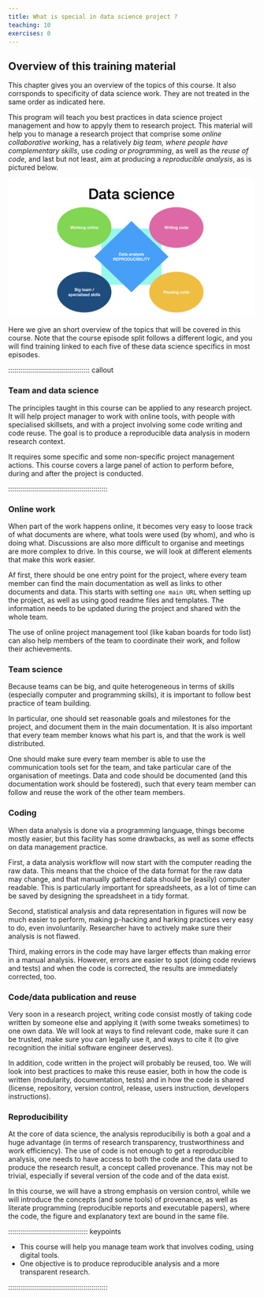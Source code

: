 ```yaml
---
title: What is special in data science project ?
teaching: 10
exercises: 0
---
```


## Overview of this training material




This chapter gives you an overview of the topics of this course.
It also corrsponds to specificity of data science work.
They are not treated in the same order as indicated here.

This program will teach you best practices in data science project management and how to appyly them to research project.
This material will help you to manage a research project that comprise some *online collaborative working*,
has a relatively *big team, where people have complementary skills*,
use *coding or programming*, as well as the *reuse of code*,
and last but not least, aim at producing a *reproducible analysis*, as is pictured below.

<img src="fig/datasciencespecifics.jpg" alt="Specicity of data science project. Five blocks (working online, large teams whose members have with specialised skills, writing code and re-using code) are placed around a central block where reproducible analysis is written. Data specifics by Julien Colomb CC-BY 4.0 " width="500"/>

Here we give an short overview of the topics that will be covered in this course.
Note that the course episode split follows a  different logic, and you will find training linked to each five of these data science specifics in most episodes.

:::::::::::::::::::::::::::::::::::::::::  callout

### Team and data science

The principles taught in this course can be applied to any research project.
It will help project manager to work with online tools, with people with specialised skillsets,
and with a project involving some code writing and code reuse.
The goal is to produce a reproducible data analysis in modern research context.

It requires some specific and some non-specific project management actions.
This course covers a large panel of action to perform before, during and after the project is conducted.

::::::::::::::::::::::::::::::::::::::::::::::::::

### Online work

When part of the work happens online, it becomes very easy to loose track of what documents are where,
what tools were used (by whom), and who is doing what.
Discussions are also more difficult to organise and meetings are more complex to drive.
In this course, we will look at different elements that make this work easier.

Af first, there should be one entry point for the project, where every team member can find the main documentation as well as links to other documents and data.
This starts with setting `one main URL` when setting up the project, as well as using good readme files and templates. The information needs to be updated during the project and shared with the whole team.

The use of online project management tool (like kaban boards for todo list) can also help members of the team to coordinate their work, and follow their achievements.

### Team science

Because teams can be big, and quite heterogeneous in terms of skills (especially computer and programming skills), it is important to follow best practice of team building.

In particular, one should set reasonable goals and milestones for the project, and document them in the main documentation.
It is also important that every team member knows what his part is, and that the work is well distributed.

One should make sure every team member is able to use the communication tools set for the team, and take particular care of the organisation of meetings. Data and code should be documented (and this documentation work should be fostered), such that every team member can follow and reuse the work of the other team members.

### Coding

When data analysis is done via a programming language, things become mostly easier, but this facility has some drawbacks, as well as some effects on data management practice.

First, a data analysis workflow will now start with the computer reading the raw data.
This means that the choice of the data format for the raw data may change, and that manually gathered data should be (easily) computer readable.
This is particularly important for spreadsheets, as a lot of time can be saved by designing the spreadsheet in a tidy format.

Second, statistical analysis and data representation in figures will now be much easier to perform, making p-hacking and harking practices very easy to do, even involuntarily. Researcher have to actively make sure their analysis is not flawed.

Third, making errors in the code may have larger effects than making error in a manual analysis.
However, errors are easier to spot (doing code reviews and tests) and when the code is corrected, the results are immediately corrected, too.

### Code/data publication and reuse

Very soon in a research project, writing code consist mostly of taking code written by someone else and applying it (with some tweaks sometimes) to one own data.
We will look at ways to find relevant code, make sure it can be trusted, make sure you can legally use it, and ways to cite it (to give recognition the initial software engineer deserves).

In addition, code written in the project will probably be reused, too.
We will look into best practices to make this reuse easier, both in how the code is written (modularity, documentation, tests) and in how the code is shared (license, repository, version control, release, users instruction, developers instructions).

### Reproducibility

At the core of data science, the analysis reproducibiliy is both a goal and a huge advantage (in terms of research transparency, trustworthiness and work efficiency).
The use of code is not enough to get a reproducible analysis, one needs to have access to both the code and the data used to produce the research result, a concept called provenance.
This may not be trivial, especially if several version of the code and of the data exist.

In this course, we will have a strong emphasis on version control, while we will introduce the concepts (and some tools) of provenance, as well as literate programming (reproducible reports and executable papers), where the code, the figure and explanatory text are bound in the same file.



:::::::::::::::::::::::::::::::::::::::: keypoints

- This course will help you manage team work that involves coding, using digital tools.
- One objective is to produce reproducible analysis and a more transparent research.

::::::::::::::::::::::::::::::::::::::::::::::::::


